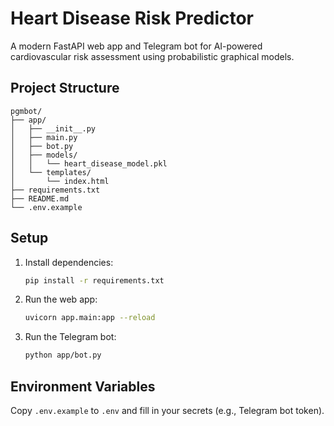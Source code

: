 # Heart Disease Risk Predictor

A modern FastAPI web app and Telegram bot for AI-powered cardiovascular risk assessment using probabilistic graphical models.

## Project Structure

```
pgmbot/
├── app/
│   ├── __init__.py
│   ├── main.py
│   ├── bot.py
│   ├── models/
│   │   └── heart_disease_model.pkl
│   └── templates/
│       └── index.html
├── requirements.txt
├── README.md
└── .env.example
```

## Setup

1. Install dependencies:
   ```sh
   pip install -r requirements.txt
   ```
2. Run the web app:
   ```sh
   uvicorn app.main:app --reload
   ```
3. Run the Telegram bot:
   ```sh
   python app/bot.py
   ```

## Environment Variables
Copy `.env.example` to `.env` and fill in your secrets (e.g., Telegram bot token).

